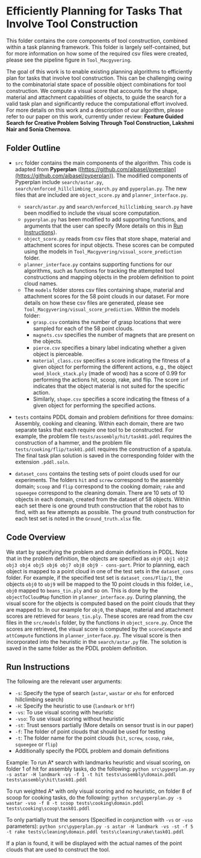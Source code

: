 # Efficiently Planning for Tasks That Involve Tool Construction

This folder contains the core components of tool construction, combined within a task planning framework. This folder is largely self-contained, but for more information on how some of the required csv files were created, please see the pipeline figure in `Tool_Macgyvering`.  

The goal of this work is to enable existing planning algorithms to efficiently plan for tasks that involve tool construction. This can be challenging owing to the combinatorial state space of possible object combinations for tool construction. We compute a visual score that accounts for the shape, material and attachment capabilities of objects, to guide the search for a valid task plan and significantly reduce the computational effort involved. For more details on this work and a description of our algorithm, please refer to our paper on this work, currently under review: **Feature Guided Search for Creative Problem Solving Through Tool Construction, Lakshmi Nair and Sonia Chernova**.

## Folder Outline

- `src` folder contains the main components of the algorithm. This code is adapted from **Pyperplan** ([https://github.com/aibasel/pyperplan](https://github.com/aibasel/pyperplan)). The modified components of Pyperplan include `search/astar.py`, `search/enforced_hillclimbing_search.py` and `pyperplan.py`. The new files that are included are `object_score.py` and `planner_interface.py`. 
  - `search/astar.py` and `search/enforced_hillclimbing_search.py` have been modified to include the visual score computation. 
  - `pyperplan.py` has been modified to add supporting functions, and arguments that the user can specify (More details on this in [Run Instructions](#run-instructions)).
  - `object_score.py` reads from csv files that store shape, material and attachment scores for input objects. These scores can be computed using the models in `Tool_Macgyvering/visual_score_prediction` folder. 
  - `planner_interface.py` contains supporting functions for our algorithms, such as functions for tracking the attempted tool constructions and mapping objects in the problem definition to point cloud names. 
  - The `models` folder stores csv files containing shape, material and attachment scores for the 58 point clouds in our dataset. For more details on how these csv files are generated, please see `Tool_Macgyvering/visual_score_prediction`. Within the models folder:
    - `grasp.csv` contains the number of grasp locations that were sampled for each of the 58 point clouds.
    - `magnets.csv` specifies the number of magnets that are present on the objects.
    - `pierce.csv` specifies a binary label indicating whether a given object is pierceable.
    - `material_class.csv` specifies a score indicating the fitness of a given object for performing the different actions, e.g., the object `wood_block_stack.ply` (made of wood) has a score of 0.99 for performing the actions hit, scoop, rake, and flip. The score `inf` indicates that the object material is not suited for the specific action.
    - Similarly, `shape.csv` specifies a score indicating the fitness of a given object for performing the specified actions. 
  
- `tests` contains PDDL domain and problem definitions for three domains: Assembly, cooking and cleaning. Within each domain, there are two separate tasks that each require one tool to be constructed. For example, the problem file `tests/assembly/hit/task01.pddl` requires the construction of a hammer, and the problem file `tests/cooking/flip/task01.pddl` requires the construction of a spatula. The final task plan solution is saved in the corresponding folder with the extension `.pddl.soln`. 
  
- `dataset_cons` contains the testing sets of point clouds used for our experiments. The folders `hit` and `screw` correspond to the assembly domain; `scoop` and `flip` correspond to the cooking domain; `rake` and `squeegee` correspond to the cleaning domain. There are 10 sets of 10 objects in each domain, created from the dataset of 58 objects. Within each set there is one ground truth construction that the robot has to find, with as few attempts as possible. The ground truth construction for each test set is noted in the `Ground_truth.xlsx` file. 

## Code Overview

We start by specifying the problem and domain definitions in PDDL. Note that in the problem definition, the objects are specified as `obj0 obj1 obj2 obj3 obj4 obj5 obj6 obj7 obj8 obj9 - cons-part`. Prior to planning, each object is mapped to a point cloud in one of the test sets in the `dataset_cons` folder. For example, if the specified test set is `dataset_cons/Flip/1`, the objects `obj0` to `obj9` will be mapped to the 10 point clouds in this folder, i.e., `obj0` mapped to `beans_tin.ply` and so on. This is done by the `objectToCloudMap` function in `planner_interface.py`. During planning, the visual score for the objects is computed based on the point clouds that they are mapped to. In our example for `obj0`, the shape, material and attachment scores are retrieved for `beans_tin.ply`. These scores are read from the csv files in the `src/models` folder, by the functions in `object_score.py`. Once the scores are retrieved, the visual score is computed by the `scoreCompute` and `attCompute` functions in `planner_interface.py`. The visual score is then incorporated into the heuristic in the `search/astar.py` file. The solution is saved in the same folder as the PDDL problem definition.

## Run Instructions

The following are the relevant user arguments:

- `-s`: Specify the type of search (`astar`, `wastar` or `ehs` for enforced hillclimbing search)
- `-H`: Specify the heuristic to use (`landmark` or `hff`)
- `-vs`: To use visual scoring with heuristic
- `-vso`: To use visual scoring without heuristic
- `-st`: Trust sensors partially (More details on sensor trust is in our paper)
- `-f`: The folder of point clouds that should be used for testing
- `-t`: The folder name for the point clouds (`hit`, `screw`, `scoop`, `rake`, `squeegee` or `flip`)
- Additionally specify the PDDL problem and domain definitions

Example: To run A* search with landmarks heuristic and visual scoring, on folder 1 of hit for assembly tasks, do the following:
`python src\pyperplan.py -s astar -H landmark -vs -f 1 -t hit tests\assembly\domain.pddl tests\assembly\hit\task01.pddl`

To run weighted A* with only visual scoring and no heuristic, on folder 8 of scoop for cooking tasks, do the following:
`python src\pyperplan.py -s wastar -vso -f 8 -t scoop tests\cooking\domain.pddl tests\cooking\scoop\task01.pddl`

To only partially trust the sensors (Specified in conjunction with `-vs` or `-vso` parameters):
`python src\pyperplan.py -s astar -H landmark -vs -st -f 5 -t rake tests\cleaning\domain.pddl tests\cleaning\rake\task01.pddl`

If a plan is found, it will be displayed with the actual names of the point clouds that are used to construct the tool. 

